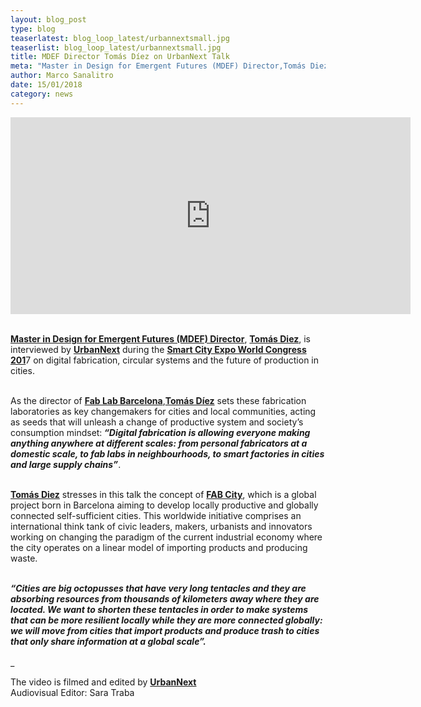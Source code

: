 ```yaml
---
layout: blog_post
type: blog
teaserlatest: blog_loop_latest/urbannextsmall.jpg
teaserlist: blog_loop_latest/urbannextsmall.jpg
title: MDEF Director Tomás Díez on UrbanNext Talk
meta: "Master in Design for Emergent Futures (MDEF) Director,Tomás Diez, is interviewed by urbanNext during the Smart City Expo World Congress 2017 on digital fabrication, circular systems and the future of production in cities."
author: Marco Sanalitro
date: 15/01/2018 
category: news
---
```


<iframe width="640" height="315" src="https://www.youtube.com/embed/nA63gsNWKBw?rel=0" frameborder="0" allow="autoplay; encrypted-media" allowfullscreen></iframe><br><br>

<strong><a href="https://iaac.net/educational-programs/master-design-emergent-futures/">Master in Design for Emergent Futures (MDEF) Director</a></strong>, <strong><a href="https://fablabbcn.org/about_us.html">Tomás Diez</a></strong>, is interviewed by <strong><a href="https://urbannext.net/talk/">UrbanNext</a></strong> during the <strong><a href="http://www.smartcityexpo.com">Smart City Expo World Congress 201</a></strong>7 on digital fabrication, circular systems and the future of production in cities.<br><br>

As the director of <strong><a href="http://fablabbcn.org/">Fab Lab Barcelona</a></strong>,<strong><a href="https://fablabbcn.org/about_us.html">Tomás Díez</a></strong> sets these fabrication laboratories as key changemakers for cities and local communities, acting as seeds that will unleash a change of productive system and society’s consumption mindset:<strong><i> “Digital fabrication is allowing everyone making anything anywhere at different scales: from personal fabricators at a domestic scale, to fab labs in neighbourhoods, to smart factories in cities and large supply chains”</i></strong>.<br><br>

<strong><a href="http://fablabbcn.org/">Tomás Diez</a></strong> stresses in this talk the concept of <strong><a href="http://fab.city/">FAB City</a></strong>, which is a global project born in Barcelona aiming to develop locally productive and globally connected self-sufficient cities. This worldwide initiative comprises an international think tank of civic leaders, makers, urbanists and innovators working on changing the paradigm of the current industrial economy where the city operates on a linear model of importing products and producing waste.<br><br>

<strong><i>“Cities are big octopusses that have very long tentacles and they are absorbing resources from thousands of kilometers away where they are located. We want to shorten these tentacles in order to make systems that can be more resilient locally while they are more connected globally: we will move from cities that import products and produce trash to cities that only share information at a global scale”.</i></strong><br><br>
_

The video is filmed and edited by <strong><a href="https://urbannext.net/talk/">UrbanNext</a></strong><br>
Audiovisual Editor: Sara Traba<br><br>




